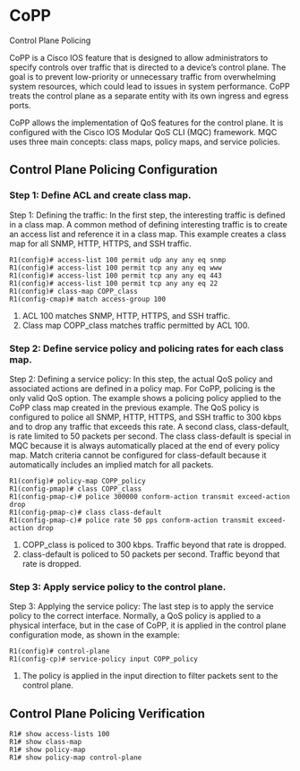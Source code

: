 # CoPP
Control Plane Policing

CoPP is a Cisco IOS feature that is designed to allow administrators to specify controls over traffic that is directed to a device’s control plane. The goal is to prevent low-priority or unnecessary traffic from overwhelming system resources, which could lead to issues in system performance. CoPP treats the control plane as a separate entity with its own ingress and egress ports.

CoPP allows the implementation of QoS features for the control plane. It is configured with the Cisco IOS Modular QoS CLI (MQC) framework. MQC uses three main concepts: class maps, policy maps, and service policies.

## Control Plane Policing Configuration
### Step 1: Define ACL and create class map.

Step 1: Defining the traffic: In the first step, the interesting traffic is defined in a class map. A common method of defining interesting traffic is to create an access list and reference it in a class map. This example creates a class map for all SNMP, HTTP, HTTPS, and SSH traffic.
```
R1(config)# access-list 100 permit udp any any eq snmp
R1(config)# access-list 100 permit tcp any any eq www
R1(config)# access-list 100 permit tcp any any eq 443
R1(config)# access-list 100 permit tcp any any eq 22
R1(config)# class-map COPP_class
R1(config-cmap)# match access-group 100
```
1. ACL 100 matches SNMP, HTTP, HTTPS, and SSH traffic.
2. Class map COPP_class matches traffic permitted by ACL 100.

### Step 2: Define service policy and policing rates for each class map.

Step 2: Defining a service policy: In this step, the actual QoS policy and associated actions are defined in a policy map. For CoPP, policing is the only valid QoS option. The example shows a policing policy applied to the CoPP class map created in the previous example. The QoS policy is configured to police all SNMP, HTTP, HTTPS, and SSH traffic to 300 kbps and to drop any traffic that exceeds this rate. A second class, class-default, is rate limited to 50 packets per second. The class class-default is special in MQC because it is always automatically placed at the end of every policy map. Match criteria cannot be configured for class-default because it automatically includes an implied match for all packets.
```
R1(config)# policy-map COPP_policy
R1(config-pmap)# class COPP_class
R1(config-pmap-c)# police 300000 conform-action transmit exceed-action drop
R1(config-pmap-c)# class class-default
R1(config-pmap-c)# police rate 50 pps conform-action transmit exceed-action drop
```
1. COPP_class is policed to 300 kbps. Traffic beyond that rate is dropped.
2. class-default is policed to 50 packets per second. Traffic beyond that rate is dropped.

### Step 3: Apply service policy to the control plane.

Step 3: Applying the service policy: The last step is to apply the service policy to the correct interface. Normally, a QoS policy is applied to a physical interface, but in the case of CoPP, it is applied in the control plane configuration mode, as shown in the example:
```
R1(config)# control-plane
R1(config-cp)# service-policy input COPP_policy
```
1. The policy is applied in the input direction to filter packets sent to the control plane.

## Control Plane Policing Verification
```
R1# show access-lists 100
R1# show class-map 
R1# show policy-map
R1# show policy-map control-plane 
```


